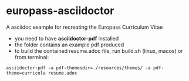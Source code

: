 # europass-asciidoctor

A asciidoc example for recreating the Europass Curriculum Vitae


* you need to have **asciidoctor-pdf** installed
* the folder contains an example pdf produced
* to build the contained resume.adoc file, run build.sh (linux, macos) or from terminal:

```
asciidoctor-pdf -a pdf-themesdir=./resources/themes/ -a pdf-theme=curricola resume.adoc
```

